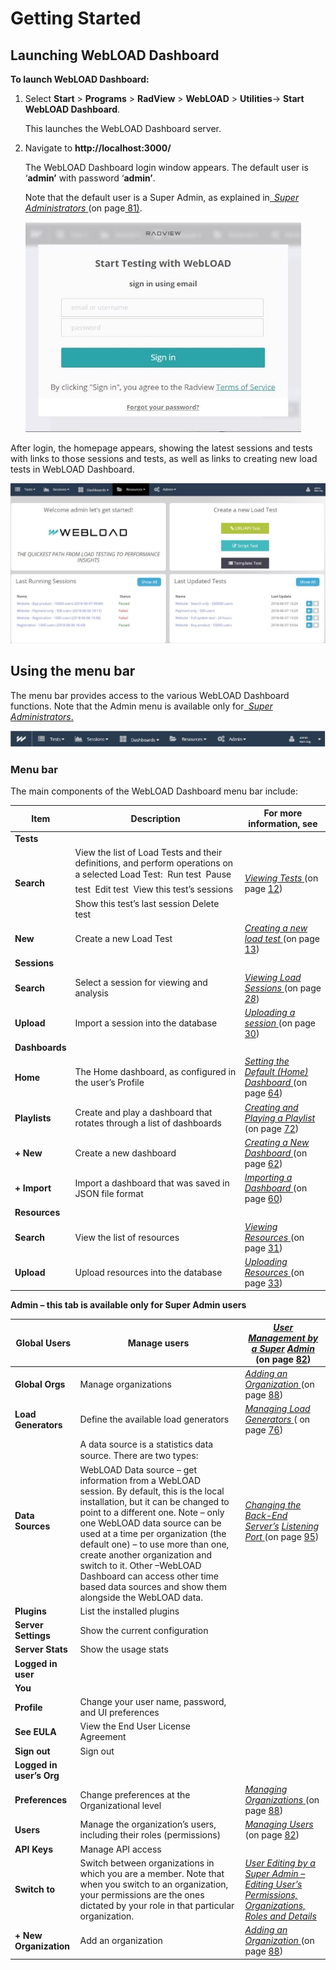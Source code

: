 # Getting Started

## Launching WebLOAD Dashboard

**To launch WebLOAD Dashboard:** 

1. Select **Start** > **Programs** > **RadView** > **WebLOAD** > **Utilities**-> **Start WebLOAD Dashboard**. 

   This launches the WebLOAD Dashboard server. 

2. Navigate to **http://localhost:3000/** 

   The WebLOAD Dashboard login window appears. The default user is ‘**admin’** with password ‘**admin’**. 

   Note that the default user is a Super Admin, as explained in[` `*Super Administrators* ](#_page86_x109.00_y567.04)(on page[ 81)](#_page86_x109.00_y567.04). 

   ![dashboard login page](../images/dashboard_login.jpeg)



After login, the homepage appears, showing the latest sessions and tests with links to those sessions and tests, as well as links to creating new load tests in WebLOAD Dashboard.  

![*Figure 4: * ](../images/dashboard_homepage.jpeg)





## Using the menu bar 

The menu bar provides access to the various WebLOAD Dashboard functions. Note that the Admin menu is available only for[` `*Super Administrators*.](#_page86_x109.00_y567.04) 

![WebLOAD Dashboard menu bar](../images/dashboard_menu_bar.png)



### Menu bar

The main components of the WebLOAD Dashboard menu bar include: 

| **Item**       | **Description**                                              | **For more information, see**                                |
| -------------- | ------------------------------------------------------------ | ------------------------------------------------------------ |
| **Tests**      |                                                              |                                                              |
| **Search**     | View the list of Load  Tests and their definitions, and perform operations on a selected Load Test:   Run test   Pause test   Edit test   View this test’s sessions   Show this test’s  last session  Delete test | [*Viewing Tests* ](#_bookmark14)(on page [12](#_bookmark14)) |
| **New**        | Create a new Load Test                                       | [*Creating a new load test* ](#_bookmark16)(on page [13](#_bookmark16)) |
| **Sessions**   |                                                              |                                                              |
| **Search**     | Select a session for  viewing and analysis                   | [*Viewing Load Sessions* ](#_bookmark29)(on page [*28*](#_bookmark29)) |
| **Upload**     | Import a session into the  database                          | [*Uploading a session* ](#_bookmark32)(on page [30](#_bookmark32)) |
| **Dashboards** |                                                              |                                                              |
| **Home**       | The  Home dashboard, as configured in  the  user’s Profile   | [*Setting the Default (Home)*](#_bookmark81) [*Dashboard* ](#_bookmark81)(on page [64](#_bookmark81)) |
| **Playlists**  | Create and play a  dashboard that rotates through a list of dashboards | [*Creating and Playing a Playlist* ](#_bookmark94)(on page [72](#_bookmark94)) |
| **+ New**      | Create a new dashboard                                       | [*Creating a New Dashboard* ](#_bookmark79)(on page [62](#_bookmark79)) |
| **+ Import**   | Import a dashboard that  was saved in JSON file format       | [*Importing a Dashboard* ](#_bookmark78)(on page [60](#_bookmark78)) |
| **Resources**  |                                                              |                                                              |
| **Search**     | View the list of resources                                   | [*Viewing Resources* ](#_bookmark34)(on page [31](#_bookmark34)) |
| **Upload**     | Upload resources into the database                           | [*Uploading Resources* ](#_bookmark36)(on page [33](#_bookmark36)) |



**Admin – this tab is available only for Super Admin users**  

| **Global Users**         | Manage users                                                 | [*User Management by a Super*](#_bookmark111) [*Admin* ](#_bookmark111)(on page [82](#_bookmark111)) |
| ------------------------ | ------------------------------------------------------------ | ------------------------------------------------------------ |
| **Global Orgs**          | Manage organizations                                         | [*Adding an Organization* ](#_bookmark117)(on page [88](#_bookmark117)) |
| **Load Generators**      | Define the available load generators                         | [*Managing Load Generators* ](#_bookmark99)( on page [76](#_bookmark99)) |
| **Data Sources**         | A data source is a statistics data source. There are two types:   WebLOAD Data  source – get information from a WebLOAD session. By default, this is the  local installation, but it can be changed  to point to a different one. Note – only one WebLOAD data source can  be used at a time per organization (the default one) – to use more than one,  create another organization and switch to  it.  Other –WebLOAD Dashboard can access other  time based data sources and show  them alongside the WebLOAD data. | [*Changing   the Back-End Server’s*](#_bookmark123)  [*Listening Port* ](#_bookmark123)(on page [95](#_bookmark123)) |
| **Plugins**              | List the installed plugins                                   |                                                              |
| **Server Settings**      | Show the current configuration                               |                                                              |
| **Server Stats**         | Show the usage stats                                         |                                                              |
| **Logged in user**       |                                                              |                                                              |
| **You**                  |                                                              |                                                              |
| **Profile**              | Change your user name, password, and UI preferences          |                                                              |
| **See EULA**             | View the End User License Agreement                          |                                                              |
| **Sign out**             | Sign out                                                     |                                                              |
| **Logged in user’s Org** |                                                              |                                                              |
| **Preferences**          | Change preferences at the Organizational level               | [*Managing Organizations* ](#_bookmark116)(on page [88](#_bookmark116)) |
| **Users**                | Manage the organization’s users,  including their roles (permissions) | [*Managing Users* ](#_bookmark108)(on page [82](#_bookmark108)) |
| **API Keys**             | Manage  API access                                           |                                                              |
| **Switch to**            | Switch  between organizations in which you are a member. Note that when you switch to  an organization, your permissions are the ones dictated by your role in that  particular organization. | [*User Editing by a Super Admin –*](#_bookmark113) [*Editing   User’s Permissions,*](#_bookmark113) [*Organizations, Roles and Details*](#_bookmark113) |
| **+ New Organization**   | Add  an organization                                         | [*Adding an Organization* ](#_bookmark117)(on page [88](#_bookmark117)) |





